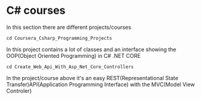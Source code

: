 # C# courses
In this section there are  different projects/courses
```poweshell
cd Coursera_Csharp_Programming_Projects
```
In this project contains a lot of classes and an interface showing the OOP(Object Oriented Programming) in C# .NET CORE
```poweshell
cd Create_Web_Api_With_Asp_Net_Core_Controllers
```
In the project/course above it's an easy REST(Representational State Transfer)API(Application Programming Interface) with the MVC(Model View Controler)